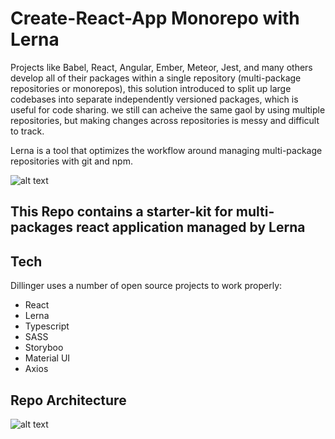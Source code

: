 # Create-React-App Monorepo with Lerna

Projects like Babel, React, Angular, Ember, Meteor, Jest, and many others develop all of their packages within a single repository (multi-package repositories or monorepos), this solution introduced to split up large codebases into separate independently versioned packages, which is useful for code sharing. we still can acheive the same gaol by using multiple repositories, but making changes across repositories is messy and difficult to track. 

Lerna is a tool that optimizes the workflow around managing multi-package repositories with git and npm.

![alt text](https://miro.medium.com/max/5120/1*ITPWdo1leQjJ4mogqBvrlQ.png)


## This Repo contains a starter-kit for multi-packages react application managed by Lerna

## Tech

Dillinger uses a number of open source projects to work properly:

- React
- Lerna
- Typescript
- SASS
- Storyboo
- Material UI
- Axios

## Repo Architecture
![alt text](https://i.postimg.cc/5NtjQF1y/Lerna-1.png)
